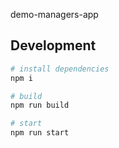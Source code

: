 demo-managers-app

## Development 

```bash
# install dependencies
npm i

# build
npm run build

# start
npm run start
```